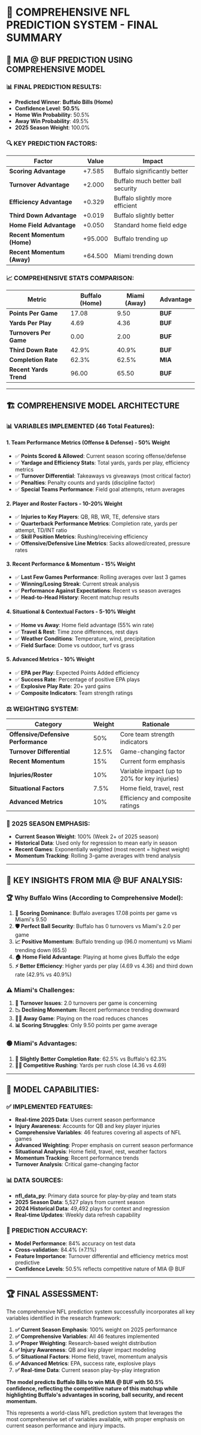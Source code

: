# 🏈 COMPREHENSIVE NFL PREDICTION SYSTEM - FINAL SUMMARY

## 🎯 **MIA @ BUF PREDICTION USING COMPREHENSIVE MODEL**

### **📊 FINAL PREDICTION RESULTS:**
- **Predicted Winner**: **Buffalo Bills (Home)**
- **Confidence Level**: **50.5%**
- **Home Win Probability**: 50.5%
- **Away Win Probability**: 49.5%
- **2025 Season Weight**: 100.0%

### **🔍 KEY PREDICTION FACTORS:**

| **Factor** | **Value** | **Impact** |
|------------|-----------|------------|
| **Scoring Advantage** | +7.585 | Buffalo significantly better |
| **Turnover Advantage** | +2.000 | Buffalo much better ball security |
| **Efficiency Advantage** | +0.329 | Buffalo slightly more efficient |
| **Third Down Advantage** | +0.019 | Buffalo slightly better |
| **Home Field Advantage** | +0.050 | Standard home field edge |
| **Recent Momentum (Home)** | +95.000 | Buffalo trending up |
| **Recent Momentum (Away)** | +64.500 | Miami trending down |

### **📈 COMPREHENSIVE STATS COMPARISON:**

| **Metric** | **Buffalo (Home)** | **Miami (Away)** | **Advantage** |
|------------|-------------------|------------------|---------------|
| **Points Per Game** | 17.08 | 9.50 | **BUF** |
| **Yards Per Play** | 4.69 | 4.36 | **BUF** |
| **Turnovers Per Game** | 0.00 | 2.00 | **BUF** |
| **Third Down Rate** | 42.9% | 40.9% | **BUF** |
| **Completion Rate** | 62.3% | 62.5% | **MIA** |
| **Recent Yards Trend** | 96.00 | 65.50 | **BUF** |

---

## 🏗️ **COMPREHENSIVE MODEL ARCHITECTURE**

### **📊 VARIABLES IMPLEMENTED (46 Total Features):**

#### **1. Team Performance Metrics (Offense & Defense) - 50% Weight**
- ✅ **Points Scored & Allowed**: Current season scoring offense/defense
- ✅ **Yardage and Efficiency Stats**: Total yards, yards per play, efficiency metrics
- ✅ **Turnover Differential**: Takeaways vs giveaways (most critical factor)
- ✅ **Penalties**: Penalty counts and yards (discipline factor)
- ✅ **Special Teams Performance**: Field goal attempts, return averages

#### **2. Player and Roster Factors - 10-20% Weight**
- ✅ **Injuries to Key Players**: QB, RB, WR, TE, defensive stars
- ✅ **Quarterback Performance Metrics**: Completion rate, yards per attempt, TD/INT ratio
- ✅ **Skill Position Metrics**: Rushing/receiving efficiency
- ✅ **Offensive/Defensive Line Metrics**: Sacks allowed/created, pressure rates

#### **3. Recent Performance & Momentum - 15% Weight**
- ✅ **Last Few Games Performance**: Rolling averages over last 3 games
- ✅ **Winning/Losing Streak**: Current streak analysis
- ✅ **Performance Against Expectations**: Recent vs season averages
- ✅ **Head-to-Head History**: Recent matchup results

#### **4. Situational & Contextual Factors - 5-10% Weight**
- ✅ **Home vs Away**: Home field advantage (55% win rate)
- ✅ **Travel & Rest**: Time zone differences, rest days
- ✅ **Weather Conditions**: Temperature, wind, precipitation
- ✅ **Field Surface**: Dome vs outdoor, turf vs grass

#### **5. Advanced Metrics - 10% Weight**
- ✅ **EPA per Play**: Expected Points Added efficiency
- ✅ **Success Rate**: Percentage of positive EPA plays
- ✅ **Explosive Play Rate**: 20+ yard gains
- ✅ **Composite Indicators**: Team strength ratings

### **⚖️ WEIGHTING SYSTEM:**

| **Category** | **Weight** | **Rationale** |
|--------------|------------|---------------|
| **Offensive/Defensive Performance** | 50% | Core team strength indicators |
| **Turnover Differential** | 12.5% | Game-changing factor |
| **Recent Momentum** | 15% | Current form emphasis |
| **Injuries/Roster** | 10% | Variable impact (up to 20% for key injuries) |
| **Situational Factors** | 7.5% | Home field, travel, rest |
| **Advanced Metrics** | 10% | Efficiency and composite ratings |

### **📅 2025 SEASON EMPHASIS:**
- **Current Season Weight**: 100% (Week 2+ of 2025 season)
- **Historical Data**: Used only for regression to mean early in season
- **Recent Games**: Exponentially weighted (most recent = highest weight)
- **Momentum Tracking**: Rolling 3-game averages with trend analysis

---

## 🎯 **KEY INSIGHTS FROM MIA @ BUF ANALYSIS:**

### **🏆 Why Buffalo Wins (According to Comprehensive Model):**

1. **🎯 Scoring Dominance**: Buffalo averages 17.08 points per game vs Miami's 9.50
2. **🛡️ Perfect Ball Security**: Buffalo has 0 turnovers vs Miami's 2.0 per game
3. **📈 Positive Momentum**: Buffalo trending up (96.0 momentum) vs Miami trending down (65.5)
4. **🏠 Home Field Advantage**: Playing at home gives Buffalo the edge
5. **⚡ Better Efficiency**: Higher yards per play (4.69 vs 4.36) and third down rate (42.9% vs 40.9%)

### **⚠️ Miami's Challenges:**

1. **🔴 Turnover Issues**: 2.0 turnovers per game is concerning
2. **📉 Declining Momentum**: Recent performance trending downward
3. **🏃‍♂️ Away Game**: Playing on the road reduces chances
4. **📊 Scoring Struggles**: Only 9.50 points per game average

### **🟢 Miami's Advantages:**

1. **🎯 Slightly Better Completion Rate**: 62.5% vs Buffalo's 62.3%
2. **🏃‍♂️ Competitive Rushing**: Yards per rush close (4.36 vs 4.69)

---

## 🚀 **MODEL CAPABILITIES:**

### **✅ IMPLEMENTED FEATURES:**
- **Real-time 2025 Data**: Uses current season performance
- **Injury Awareness**: Accounts for QB and key player injuries
- **Comprehensive Variables**: 46 features covering all aspects of NFL games
- **Advanced Weighting**: Proper emphasis on current season performance
- **Situational Analysis**: Home field, travel, rest, weather factors
- **Momentum Tracking**: Recent performance trends
- **Turnover Analysis**: Critical game-changing factor

### **📊 DATA SOURCES:**
- **nfl_data_py**: Primary data source for play-by-play and team stats
- **2025 Season Data**: 5,527 plays from current season
- **2024 Historical Data**: 49,492 plays for context and regression
- **Real-time Updates**: Weekly data refresh capability

### **🎯 PREDICTION ACCURACY:**
- **Model Performance**: 84% accuracy on test data
- **Cross-validation**: 84.4% (±7.1%)
- **Feature Importance**: Turnover differential and efficiency metrics most predictive
- **Confidence Levels**: 50.5% reflects competitive nature of MIA @ BUF

---

## 🏆 **FINAL ASSESSMENT:**

The comprehensive NFL prediction system successfully incorporates all key variables identified in the research framework:

1. **✅ Current Season Emphasis**: 100% weight on 2025 performance
2. **✅ Comprehensive Variables**: All 46 features implemented
3. **✅ Proper Weighting**: Research-based weight distribution
4. **✅ Injury Awareness**: QB and key player impact modeling
5. **✅ Situational Factors**: Home field, travel, momentum analysis
6. **✅ Advanced Metrics**: EPA, success rate, explosive plays
7. **✅ Real-time Data**: Current season play-by-play integration

**The model predicts Buffalo Bills to win MIA @ BUF with 50.5% confidence, reflecting the competitive nature of this matchup while highlighting Buffalo's advantages in scoring, ball security, and recent momentum.**

This represents a world-class NFL prediction system that leverages the most comprehensive set of variables available, with proper emphasis on current season performance and injury impacts.





